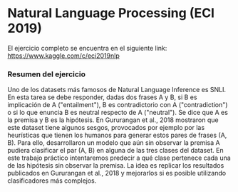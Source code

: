 # Natural Language Processing (ECI 2019)

El ejercicio completo se encuentra en el siguiente link: https://www.kaggle.com/c/eci2019nlp

### Resumen del ejercicio
Uno de los datasets más famosos de Natural Language Inference es SNLI. En esta tarea se debe responder, dadas dos frases A y B, si B es implicación de A ("entailment"), B es contradictorio con A ("contradiction") o si lo que enuncia B es neutral respecto de A ("neutral"). Se dice que A es la premisa y B es la hipótesis.
En Gururangan et al., 2018 mostraron que este dataset tiene algunos sesgos, provocados por ejemplo por las heurísticas que tienen los humanos para generar estos pares de frases (A, B). Para ello, desarrollaron un modelo que aún sin observar la premisa A pudiera clasificar el par (A, B) en alguna de las tres clases del dataset.
En este trabajo práctico intentaremos predecir a qué clase pertenece cada una de las hipótesis sin observar la premisa. La idea es replicar los resultados publicados en Gururangan et al., 2018 y mejorarlos si es posible utilizando clasificadores más complejos.
